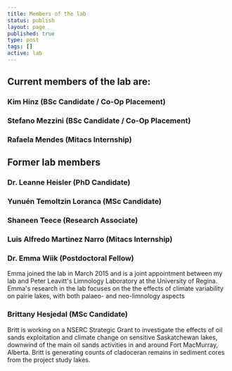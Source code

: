 ```yaml
---
title: Members of the lab
status: publish
layout: page
published: true
type: post
tags: []
active: lab
---
```


## Current members of the lab are:

### Kim Hinz (BSc Candidate / Co-Op Placement)

### Stefano Mezzini (BSc Candidate / Co-Op Placement)

### Rafaela Mendes (Mitacs Internship)

## Former lab members

### Dr. Leanne Heisler (PhD Candidate)

### Yunue&#769;n Temoltzin Loranca (MSc Candidate)

### Shaneen Teece (Research Associate)

### Luis Alfredo Martinez Narro (Mitacs Internship)

### Dr. Emma Wiik (Postdoctoral Fellow)

Emma joined the lab in March 2015 and is a joint appointment between my lab and Peter Leavitt's Limnology Laboratory at the University of Regina. Emma's research in the lab focuses on the the effects of climate variability on pairie lakes, with both palaeo- and neo-limnology aspects

### Brittany Hesjedal (MSc Candidate)

Britt is working on a NSERC Strategic Grant to investigate the effects of oil sands exploitation and climate change on sensitive Saskatchewan lakes, downwind of the main oil sands activities in and around Fort MacMurray, Alberta. Britt is generating counts of cladoceran remains in sediment cores from the project study lakes.

